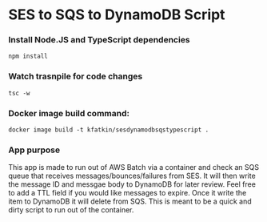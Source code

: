 # SES to SQS to DynamoDB Script

### Install Node.JS and TypeScript dependencies

`npm install`

### Watch trasnpile for code changes

`tsc -w`

### Docker image build command:

`docker image build -t kfatkin/sesdynamodbsqstypescript .`

### App purpose

This app is made to run out of AWS Batch via a container and check an SQS queue that receives messages/bounces/failures from SES. It will then write the message ID and messgae body to DynamoDB for later review. Feel free to add a TTL field if you would like messages to expire. Once it write the item to DynamoDB it will delete from SQS. This is meant to be a quick and dirty script to run out of the container.
